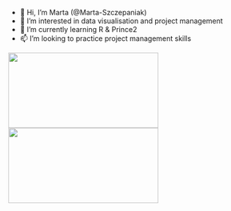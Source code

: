- 👋 Hi, I’m Marta (@Marta-Szczepaniak)
- 👀 I’m interested in data visualisation and project management
- 🌱 I’m currently learning R & Prince2
- 📫 I’m looking to practice project management skills
<!--START_SECTION:badges-->
<!--END_SECTION:badges-->
<!---
Marta-Szczepaniak/Marta-Szczepaniak is a ✨ special ✨ repository because its `README.md` (this file) appears on your GitHub profile.
You can click the Preview link to take a look at your changes.
--->
<img src="https://github.com/Marta-Szczepaniak/Marta-Szczepaniak/assets/140078920/9796390c-9d4c-4e98-baa6-6e93e17e6cf2" width="300" height="150">
<!---![statement-of-accomplishmentIntroduction2R](https://github.com/Marta-Szczepaniak/Marta-Szczepaniak/assets/140078920/9796390c-9d4c-4e98-baa6-6e93e17e6cf2)--->
<img src="[https://github.com/Marta-Szczepaniak/Marta-Szczepaniak/assets/140078920/704f2ad6-bf71-4b89-9219-3d6d041d3091" width="300" height="150">
<!---![project-planning-control-ppc-foundation](https://github.com/Marta-Szczepaniak/Marta-Szczepaniak/assets/140078920/704f2ad6-bf71-4b89-9219-3d6d041d3091)--->
